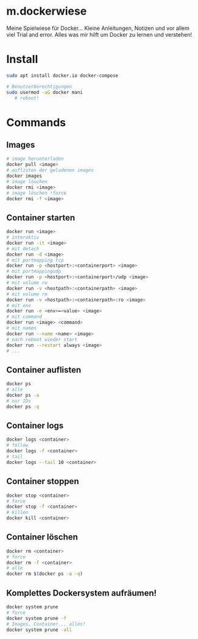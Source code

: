 # m.dockerwiese
Meine Spielwiese für Docker... Kleine Anleitungen, Notizen und vor allem viel Trial and error. Alles was mir hilft um Docker zu lernen und verstehen!

# Install
```bash
sudo apt install docker.io docker-compose

# Benutzerberechtigungen
sudo usermod -aG docker mani
   # reboot!
```

# Commands
## Images
```bash
# image herunterladen
docker pull <image>
# auflisten der geladenen images
docker images
# image löschen
docker rmi <image>
# image löschen !force
docker rmi -f <image>
```

## Container starten
```bash
docker run <image>
# interaktiv
docker run -it <image>
# mit detach
docker run -d <image>
# mit portmapping tcp
docker run -p <hostport>:<containerport> <image>
# mit portmappingudp
docker run -p <hostport>:<containerport>/udp <image>
# mit volume rw
docker run -v <hostpath>:<containerpath> <image>
# mit volume ro
docker run -v <hostpath>:<containerpath>:ro <image>
# mit env
docker run -e <env>=<value> <image>
# mit command
docker run <image> <command>
# mit namen
docker run --name <name> <image>
# nach reboot wieder start
docker run --restart always <image>
# ...
```

## Container auflisten
```bash
docker ps
# alle
docker ps -a
# nur IDs
docker ps -q
```

## Container logs
```bash
docker logs <container>
# follow
docker logs -f <container>
# tail
docker logs --tail 10 <container>
```

## Container stoppen
```bash
docker stop <container>
# force
docker stop -f <container>
# killen
docker kill <container>
```

## Container löschen
```bash
docker rm <container>
# force
docker rm -f <container>
# alle
docker rm $(docker ps -a -q)
```

## Komplettes Dockersystem aufräumen!
```bash
docker system prune
# force
docker system prune -f
# Images, Container... alles!
docker system prune -all
```